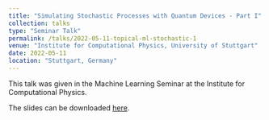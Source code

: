 ```yaml
---
title: "Simulating Stochastic Processes with Quantum Devices - Part I"
collection: talks
type: "Seminar Talk"
permalink: /talks/2022-05-11-topical-ml-stochastic-1
venue: "Institute for Computational Physics, University of Stuttgart"
date: 2022-05-11
location: "Stuttgart, Germany"
---
```


This talk was given in the Machine Learning Seminar at the Institute for Computational Physics.

The slides can be downloaded [here](https://daniel-fink-de.github.io/files/2022-05-11-topical-ml-stochastic-1.pdf).
